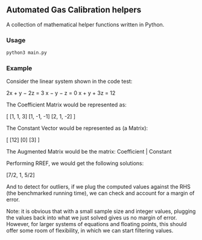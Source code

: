 ## Automated Gas Calibration helpers

A collection of mathematical helper functions written in Python. 

### Usage

```python
python3 main.py
```

### Example

Consider the linear system shown in the code test:

2x	+	y	−	2z	=	3
x	−	y	−	z	=	0
x	+	y	+	3z	=	12

The Coefficient Matrix would be represented as:

[
    [1,  1,  3]
    [1, -1, -1]
    [2,  1, -2]
]

The Constant Vector would be represented as (a Matrix):

[
    [12]
    [0]
    [3]
]

The Augmented Matrix would be the matrix: Coefficient | Constant

Performing RREF, we would get the following solutions:

[7/2, 1, 5/2]

And to detect for outliers, if we plug the computed values against the RHS
(the benchmarked running time), we can check and account for a margin of error.

Note: it is obvious that with a small sample size and integer values, plugging 
the values back into what we just solved gives us no margin of error. However, 
for larger systems of equations and floating points, this should offer some room
of flexibility, in which we can start filtering values.